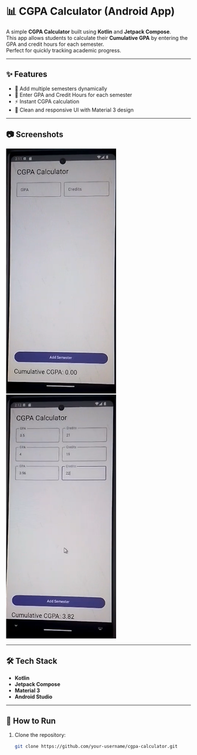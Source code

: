 # 📊 CGPA Calculator (Android App)

A simple **CGPA Calculator** built using **Kotlin** and **Jetpack Compose**.  
This app allows students to calculate their **Cumulative GPA** by entering the GPA and credit hours for each semester.  
Perfect for quickly tracking academic progress.

---

## ✨ Features
- 📅 Add multiple semesters dynamically
- 📝 Enter GPA and Credit Hours for each semester
- ⚡ Instant CGPA calculation
- 📱 Clean and responsive UI with Material 3 design

---

## 📷 Screenshots

<img src="first.png" width="300"/> <img src="second.png" width="300"/>

---

## 🛠️ Tech Stack
- **Kotlin**
- **Jetpack Compose**
- **Material 3**
- **Android Studio**

---

## 🚀 How to Run
1. Clone the repository:
   ```bash
   git clone https://github.com/your-username/cgpa-calculator.git
